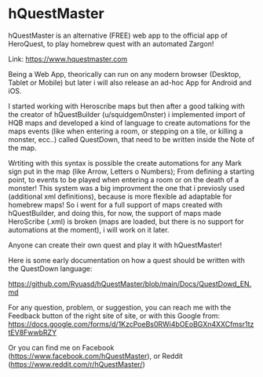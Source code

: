 # hQuestMaster

hQuestMaster is an alternative (FREE) web app to the official app of HeroQuest, to play homebrew quest with an automated Zargon!

Link: https://www.hquestmaster.com


Being a Web App, theorically can run on any modern browser (Desktop, Tablet or Mobile) but later i will also release an ad-hoc App for Android and iOS.

I started working with Heroscribe maps but then after a good talking with the creator of hQuestBuilder (u/squidgem0nster) i implemented import of HQB maps and developed a kind of language to create automations for the maps events (like when entering a room, or stepping on a tile, or killing a monster, ecc..) called QuestDown, that need to be written inside the Note of the map.

Wrtiting with this syntax is possible the create automations for any Mark sign put in the map (like Arrow, Letters o Numbers); From defining a starting point, to events to be played when entering a room or on the death of a monster!
This system was a big improvment the one that i previosly used (additional xml definitions), because is more flexible ad adaptable for homebrew maps!
So i went for a full support of maps created with hQuestBuilder, and doing this, for now, the support of maps made HeroScribe (.xml) is broken (maps are loaded, but there is no support for automations at the moment), i will work on it later.


Anyone can create their own quest and play it with hQuestMaster!

Here is some early documentation on how a quest should be written with the QuestDown language:

https://github.com/Ryuasd/hQuestMaster/blob/main/Docs/QuestDowd_EN.md


For any question, problem, or suggestion, you can reach me with the Feedback button of the right site of site, or with this Google from:
https://docs.google.com/forms/d/1KzcPoeBs0RWi4bOEoBGXn4XXCfmsr1tztEV8FwwbRZY

Or you can find me on Facebook (https://www.facebook.com/hQuestMaster), or Reddit (https://www.reddit.com/r/hQuestMaster/)


